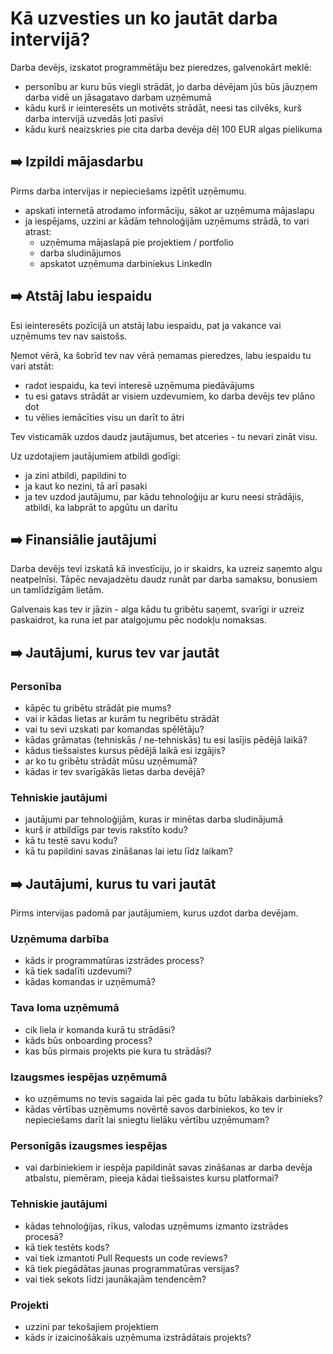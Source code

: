 # Kā uzvesties un ko jautāt darba intervijā?

Darba devējs, izskatot programmētāju bez pieredzes, galvenokārt meklē:

- personību ar kuru būs viegli strādāt, jo darba dēvējam jūs būs jāuzņem darba vidē un jāsagatavo darbam uzņēmumā
- kādu kurš ir ieinteresēts un motivēts strādāt, neesi tas cilvēks, kurš darba intervijā uzvedās ļoti pasīvi
- kādu kurš neaizskries pie cita darba devēja dēļ 100 EUR algas pielikuma

## ➡️ Izpildi mājasdarbu

Pirms darba intervijas ir nepieciešams izpētīt uzņēmumu.

- apskati internetā atrodamo informāciju, sākot ar uzņēmuma mājaslapu
- ja iespējams, uzzini ar kādām tehnoloģijām uzņēmums strādā, to vari atrast:
  - uzņēmuma mājaslapā pie projektiem / portfolio
  - darba sludinājumos
  - apskatot uzņēmuma darbiniekus LinkedIn

## ➡️ Atstāj labu iespaidu

Esi ieinteresēts pozīcijā un atstāj labu iespaidu, pat ja vakance vai uzņēmums tev nav saistošs.

Ņemot vērā, ka šobrīd tev nav vērā ņemamas pieredzes, labu iespaidu tu vari atstāt:

- radot iespaidu, ka tevi interesē uzņēmuma piedāvājums
- tu esi gatavs strādāt ar visiem uzdevumiem, ko darba devējs tev plāno dot
- tu vēlies iemācīties visu un darīt to ātri

Tev visticamāk uzdos daudz jautājumus, bet atceries - tu nevari zināt visu.

Uz uzdotajiem jautājumiem atbildi godīgi:

- ja zini atbildi, papildini to
- ja kaut ko nezini, tā arī pasaki
- ja tev uzdod jautājumu, par kādu tehnoloģiju ar kuru neesi strādājis, atbildi, ka labprāt to apgūtu un darītu

## ➡️ Finansiālie jautājumi

Darba devējs tevi izskatā kā investīciju, jo ir skaidrs, ka uzreiz saņemto algu neatpelnīsi. Tāpēc nevajadzētu daudz runāt par darba samaksu, bonusiem un tamlīdzīgām lietām.

Galvenais kas tev ir jāzin - alga kādu tu gribētu saņemt, svarīgi ir uzreiz paskaidrot, ka runa iet par atalgojumu pēc nodokļu nomaksas.

## ➡️ Jautājumi, kurus tev var jautāt

### Personība

- kāpēc tu gribētu strādāt pie mums?
- vai ir kādas lietas ar kurām tu negribētu strādāt
- vai tu sevi uzskati par komandas spēlētāju?
- kādas grāmatas (tehniskās / ne-tehniskās) tu esi lasījis pēdējā laikā?
- kādus tiešsaistes kursus pēdējā laikā esi izgājis?
- ar ko tu gribētu strādāt mūsu uzņēmumā?
- kādas ir tev svarīgākās lietas darba devējā?

### Tehniskie jautājumi

- jautājumi par tehnoloģijām, kuras ir minētas darba sludinājumā
- kurš ir atbildīgs par tevis rakstīto kodu?
- kā tu testē savu kodu?
- kā tu papildini savas zināšanas lai ietu līdz laikam?

## ➡️ Jautājumi, kurus tu vari jautāt

Pirms intervijas padomā par jautājumiem, kurus uzdot darba devējam.

### Uzņēmuma darbība

- kāds ir programmatūras izstrādes process?
- kā tiek sadalīti uzdevumi?
- kādas komandas ir uzņēmumā?

### Tava loma uzņēmumā

- cik liela ir komanda kurā tu strādāsi?
- kāds būs onboarding process?
- kas būs pirmais projekts pie kura tu strādāsi?

### Izaugsmes iespējas uzņēmumā

- ko uzņēmums no tevis sagaida lai pēc gada tu būtu labākais darbinieks?
- kādas vērtības uzņēmums novērtē savos darbiniekos, ko tev ir nepieciešams darīt lai sniegtu lielāku vērtību uzņēmumam?

### Personīgās izaugsmes iespējas

- vai darbiniekiem ir iespēja papildināt savas zināšanas ar darba devēja atbalstu, piemēram, pieeja kādai tiešsaistes kursu platformai?

### Tehniskie jautājumi

- kādas tehnoloģijas, rīkus, valodas uzņēmums izmanto izstrādes procesā?
- kā tiek testēts kods?
- vai tiek izmantoti Pull Requests un code reviews?
- kā tiek piegādātas jaunas programmatūras versijas?
- vai tiek sekots līdzi jaunākajām tendencēm?

### Projekti

- uzzini par tekošajiem projektiem
- kāds ir izaicinošākais uzņēmuma izstrādātais projekts?
